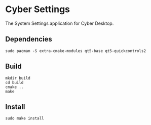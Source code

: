 # Cyber Settings

The System Settings application for Cyber Desktop.

## Dependencies

```shell
sudo pacman -S extra-cmake-modules qt5-base qt5-quickcontrols2
```

## Build

```shell
mkdir build
cd build
cmake ..
make
```

## Install

```shell
sudo make install
```
